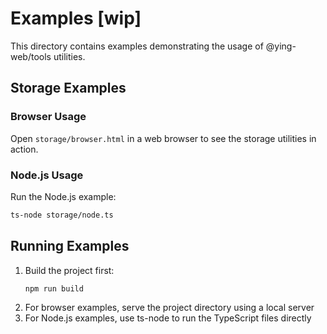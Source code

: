 # Examples [wip]

This directory contains examples demonstrating the usage of @ying-web/tools utilities.

## Storage Examples

### Browser Usage

Open `storage/browser.html` in a web browser to see the storage utilities in action.

### Node.js Usage

Run the Node.js example:

```bash
ts-node storage/node.ts
```

## Running Examples

1. Build the project first:
    ```bash
    npm run build
    ```
2. For browser examples, serve the project directory using a local server
3. For Node.js examples, use ts-node to run the TypeScript files directly
